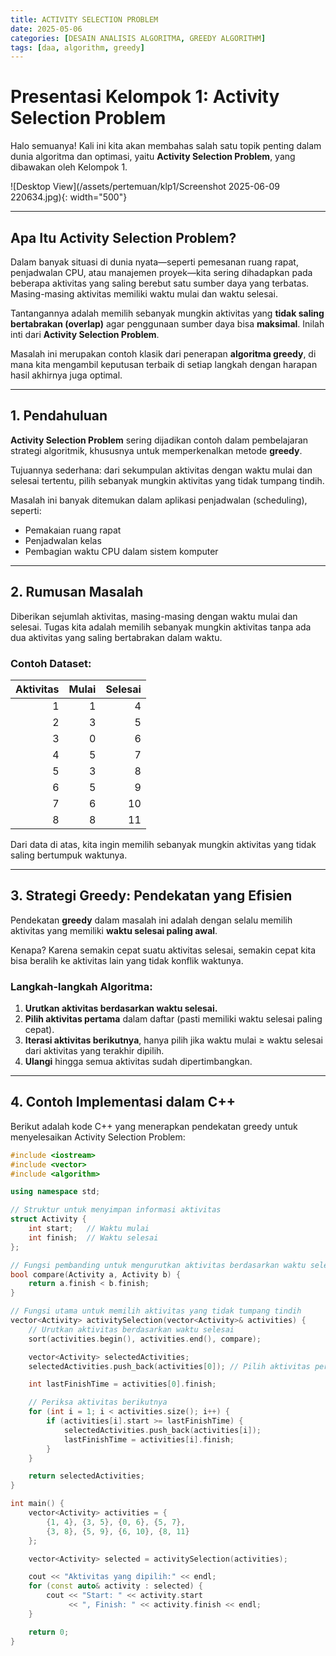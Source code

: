 ```yaml
---
title: ACTIVITY SELECTION PROBLEM
date: 2025-05-06
categories: [DESAIN ANALISIS ALGORITMA, GREEDY ALGORITHM]
tags: [daa, algorithm, greedy]
---
```


# Presentasi Kelompok 1: Activity Selection Problem

Halo semuanya! Kali ini kita akan membahas salah satu topik penting dalam dunia algoritma dan optimasi, yaitu **Activity Selection Problem**, yang dibawakan oleh Kelompok 1.

![Desktop View](/assets/pertemuan/klp1/Screenshot 2025-06-09 220634.jpg){: width="500"}

---

## Apa Itu Activity Selection Problem?

Dalam banyak situasi di dunia nyata—seperti pemesanan ruang rapat, penjadwalan CPU, atau manajemen proyek—kita sering dihadapkan pada beberapa aktivitas yang saling berebut satu sumber daya yang terbatas. Masing-masing aktivitas memiliki waktu mulai dan waktu selesai.

Tantangannya adalah memilih sebanyak mungkin aktivitas yang **tidak saling bertabrakan (overlap)** agar penggunaan sumber daya bisa **maksimal**. Inilah inti dari **Activity Selection Problem**.

Masalah ini merupakan contoh klasik dari penerapan **algoritma greedy**, di mana kita mengambil keputusan terbaik di setiap langkah dengan harapan hasil akhirnya juga optimal.

---

## 1. Pendahuluan

**Activity Selection Problem** sering dijadikan contoh dalam pembelajaran strategi algoritmik, khususnya untuk memperkenalkan metode **greedy**.

Tujuannya sederhana: dari sekumpulan aktivitas dengan waktu mulai dan selesai tertentu, pilih sebanyak mungkin aktivitas yang tidak tumpang tindih.

Masalah ini banyak ditemukan dalam aplikasi penjadwalan (scheduling), seperti:

- Pemakaian ruang rapat
- Penjadwalan kelas
- Pembagian waktu CPU dalam sistem komputer

---

## 2. Rumusan Masalah

Diberikan sejumlah aktivitas, masing-masing dengan waktu mulai dan selesai. Tugas kita adalah memilih sebanyak mungkin aktivitas tanpa ada dua aktivitas yang saling bertabrakan dalam waktu.

### Contoh Dataset:

| Aktivitas | Mulai | Selesai |
|----------:|------:|--------:|
| 1         | 1     | 4       |
| 2         | 3     | 5       |
| 3         | 0     | 6       |
| 4         | 5     | 7       |
| 5         | 3     | 8       |
| 6         | 5     | 9       |
| 7         | 6     | 10      |
| 8         | 8     | 11      |

Dari data di atas, kita ingin memilih sebanyak mungkin aktivitas yang tidak saling bertumpuk waktunya.

---

## 3. Strategi Greedy: Pendekatan yang Efisien

Pendekatan **greedy** dalam masalah ini adalah dengan selalu memilih aktivitas yang memiliki **waktu selesai paling awal**.

Kenapa? Karena semakin cepat suatu aktivitas selesai, semakin cepat kita bisa beralih ke aktivitas lain yang tidak konflik waktunya.

### Langkah-langkah Algoritma:

1. **Urutkan aktivitas berdasarkan waktu selesai.**
2. **Pilih aktivitas pertama** dalam daftar (pasti memiliki waktu selesai paling cepat).
3. **Iterasi aktivitas berikutnya**, hanya pilih jika waktu mulai ≥ waktu selesai dari aktivitas yang terakhir dipilih.
4. **Ulangi** hingga semua aktivitas sudah dipertimbangkan.

---

## 4. Contoh Implementasi dalam C++

Berikut adalah kode C++ yang menerapkan pendekatan greedy untuk menyelesaikan Activity Selection Problem:

```cpp
#include <iostream>
#include <vector>
#include <algorithm>

using namespace std;

// Struktur untuk menyimpan informasi aktivitas
struct Activity {
    int start;   // Waktu mulai
    int finish;  // Waktu selesai
};

// Fungsi pembanding untuk mengurutkan aktivitas berdasarkan waktu selesai
bool compare(Activity a, Activity b) {
    return a.finish < b.finish;
}

// Fungsi utama untuk memilih aktivitas yang tidak tumpang tindih
vector<Activity> activitySelection(vector<Activity>& activities) {
    // Urutkan aktivitas berdasarkan waktu selesai
    sort(activities.begin(), activities.end(), compare);

    vector<Activity> selectedActivities;
    selectedActivities.push_back(activities[0]); // Pilih aktivitas pertama

    int lastFinishTime = activities[0].finish;

    // Periksa aktivitas berikutnya
    for (int i = 1; i < activities.size(); i++) {
        if (activities[i].start >= lastFinishTime) {
            selectedActivities.push_back(activities[i]);
            lastFinishTime = activities[i].finish;
        }
    }

    return selectedActivities;
}

int main() {
    vector<Activity> activities = {
        {1, 4}, {3, 5}, {0, 6}, {5, 7},
        {3, 8}, {5, 9}, {6, 10}, {8, 11}
    };

    vector<Activity> selected = activitySelection(activities);

    cout << "Aktivitas yang dipilih:" << endl;
    for (const auto& activity : selected) {
        cout << "Start: " << activity.start
             << ", Finish: " << activity.finish << endl;
    }

    return 0;
}
